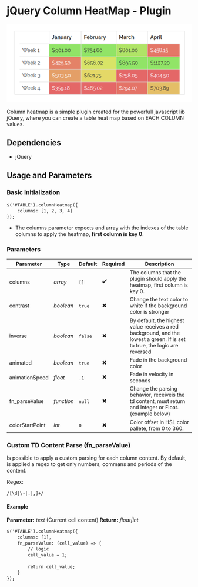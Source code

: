# jQuery Column HeatMap - Plugin

![](/media/preview.png)

Column heatmap is a simple plugin created for the powerfull javascript lib jQuery, where you can create a table heat map based on EACH COLUMN values.

## Dependencies

* jQuery

## Usage and Parameters

### Basic Initialization
```
$('#TABLE').columnHeatmap({
    columns: [1, 2, 3, 4]
});
```
* The columns parameter expects and array with the indexes of the table columns to apply the heatmap, **first column is key 0**.

### Parameters
| Parameter | Type | Default | Required | Description|
|    ---    | ---  |  ---    |  ---     |     ---    |
| columns | *array* | ``` [] ``` | ✔️ | The columns that the plugin should apply the heatmap, first column is key 0.|
| contrast | *boolean* | ``` true ``` | ✖️ | Change the text color to white if the background color is stronger |
| inverse | *boolean* | ``` false ``` | ✖️ | By default, the highest value receives a red background, and the lowest a green. If is set to true, the logic are reversed |
| animated | *boolean* | ``` true ``` | ✖️ | Fade in the background color |
| animationSpeed | *float* | ``` .1 ``` | ✖️ | Fade in velocity in seconds |
| fn_parseValue | *function* | ``` null ``` | ✖️ | Change the parsing behavior, receiveis the td content, must return and Integer or Float. (example below) |
| colorStartPoint | *int* | ``` 0 ``` | ✖️ | Color offset in HSL color pallete, from 0 to 360. |

### Custom TD Content Parse (fn_parseValue)

Is possible to apply a custom parsing for each column content. By default, is applied a regex to get only numbers, commans and periods of the content.

Regex:
```
/[\d|\-|.|,]+/
```

#### Example
**Parameter:** *text* (Current cell content)
**Return:** *float|int*

```
$('#TABLE').columnHeatmap({
    columns: [1],
    fn_parseValue: (cell_value) => {
        // logic
        cell_value = 1;

        return cell_value;
    }
});
```
